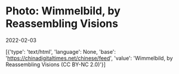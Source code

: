 # Photo: Wimmelbild, by Reassembling Visions

2022-02-03

[{'type': 'text/html', 'language': None, 'base': 'https://chinadigitaltimes.net/chinese/feed', 'value': 'Wimmelbild, by Reassembling Visions (CC BY-NC 2.0)'}]